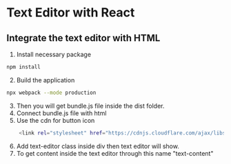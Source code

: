# Text Editor with React

## Integrate the text editor with HTML
1. Install necessary package
``` sh
npm install
``` 
2. Build the application
``` sh
npx webpack --mode production
```
3. Then you will get bundle.js file inside the dist folder. 
4. Connect bundle.js file with html
5. Use the cdn for button icon
``` sh
    <link rel="stylesheet" href="https://cdnjs.cloudflare.com/ajax/libs/font-awesome/6.5.2/css/all.min.css" integrity="sha512-SnH5WK+bZxgPHs44uWIX+LLJAJ9/2PkPKZ5QiAj6Ta86w+fsb2TkcmfRyVX3pBnMFcV7oQPJkl9QevSCWr3W6A==" crossorigin="anonymous" referrerpolicy="no-referrer" />
```
6. Add text-editor class inside div then text editor will show.
7. To get content inside the text editor through this name "text-content"